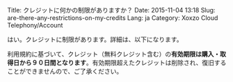 Title: クレジットに何かの制限がありますか？
Date: 2015-11-04 13:18
Slug: are-there-any-restrictions-on-my-credits
Lang: ja
Category: Xoxzo Cloud Telephony/Account

はい。クレジットに制限があります。詳細は、以下になります。

利用規約に基づいて、クレジット（無料クレジット含む）の**有効期限は購入・取得日から９０日間となります**。有効期限超えたクレジットは削除され、復旧することができませんので、ご了承ください。